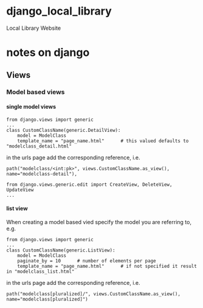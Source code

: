 # django_local_library
Local Library Website

# notes on django
## Views

### Model based views
#### single model views

````
from django.views import generic
...
class CustomClassName(generic.DetailView):
    model = ModelClass
    template_name = "page_name.html"      # this valued defaults to "modelclass_detail.html"
````
in the urls page add the corresponding reference, i.e.
````
path("modelclass/<int:pk>", views.CustomClassName.as_view(), name="modelclass-detail"),
````
````
from django.views.generic.edit import CreateView, DeleteView, UpdateView
...

````
#### list view

When creating a model based vied specify the model you are referring to, e.g.
```
from django.views import generic
...
class CustomClassName(generic.ListView):
    model = ModelClass
    paginate_by = 10      # number of elements per page
    template_name = "page_name.html"      # if not specified it result in "modelclass_list.html"
```
in the urls page add the corresponding reference, i.e.
````
path("modelclass[pluralized]/", views.CustomClassName.as_view(), name="modelclass[pluralized]")
````
